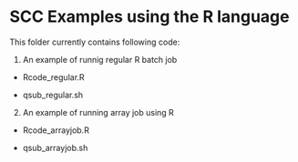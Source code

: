 # SCC Examples using the R language

This folder currently contains following code:

1) An example of runnig regular R batch job
- Rcode_regular.R

- qsub_regular.sh

2) An example of running array job using R
- Rcode_arrayjob.R

- qsub_arrayjob.sh

